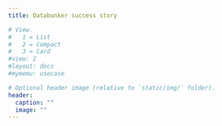 ```yaml
---
title: Databunker success story

# View.
#   1 = List
#   2 = Compact
#   3 = Card
#view: 2
#layout: docs
#mymemu: usecase

# Optional header image (relative to `static/img/` folder).
header:
  caption: ""
  image: ""
---
```

